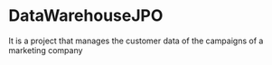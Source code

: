 # DataWarehouseJPO
It is a project that manages the customer data of the campaigns of a marketing company
